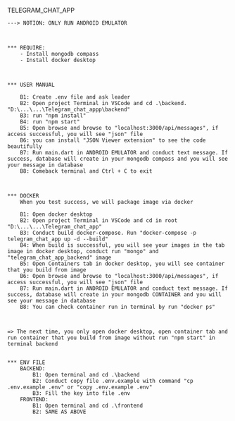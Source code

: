 TELEGRAM_CHAT_APP

    ---> NOTION: ONLY RUN ANDROID EMULATOR



    *** REQUIRE:
        - Install mongodb compass
        - Install docker desktop



    *** USER MANUAL

        B1: Create .env file and ask leader
        B2: Open project Terminal in VSCode and cd .\backend. "D:\...\...\Telegram_chat_appp\backend"
        B3: run "npm install"
        B4: run "npm start" 
        B5: Open browse and browse to "localhost:3000/api/messages", if access successful, you will see "json" file
        B6: you can install "JSON Viewer extension" to see the code beautifully
        B7: Run main.dart in ANDROID EMULATOR and conduct text message. If success, database will create in your mongodb compass and you will see your message in database
        B8: Comeback terminal and Ctrl + C to exit 



    *** DOCKER
        When you test success, we will package image via docker

        B1: Open docker desktop
        B2: Open project Terminal in VSCode and cd in root "D:\...\...\Telegram_chat_app"
        B3: Conduct build docker-compose. Run "docker-compose -p telegram_chat_app up -d --build"
        B4: When build is successful, you will see your images in the tab image in docker desktop, conduct run "mongo" and "telegram_chat_app_backend" image
        B5: Open Containers tab in docker desktop, you will see container that you build from image
        B6: Open browse and browse to "localhost:3000/api/messages", if access successful, you will see "json" file
        B7: Run main.dart in ANDROID EMULATOR and conduct text message. If success, database will create in your mongodb CONTAINER and you will see your message in database
        B8: You can check container run in terminal by run "docker ps"



    => The next time, you only open docker desktop, open container tab and run container that you build from image without run "npm start" in terminal backend

   
    *** ENV FILE
        BACKEND:
            B1: Open terminal and cd .\backend
            B2: Conduct copy file .env.example with command "cp .env.example .env" or "copy .env.example .env"
            B3: Fill the key into file .env
        FRONTEND:
            B1: Open terminal and cd .\frontend
            B2: SAME AS ABOVE
